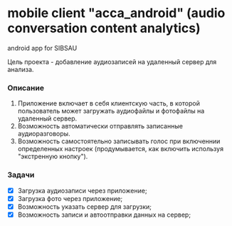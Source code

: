 # mobile client "acca_android" (audio conversation content analytics)
android app for SIBSAU

Цель проекта - добавление аудиозаписей на удаленный сервер для анализа.

### Описание
1. Приложение включает в себя клиентскую часть, в которой пользователь может загружать аудиофайлы и фотофайлы на удаленный сервер.
2. Возможность автоматически отправлять записанные аудиоразговоры.
3. Возможность самостоятельно записывать голос при включеннии определенных настроек (продумывается, как включить используя "экстренную кнопку").

### Задачи

- [x] Загрузка аудиозаписи через приложение;
- [x] Загрузка фото через приложение;
- [x] Возможность указать сервер для загрузки;
- [x] Возможность записи и автоотправки данных на сервер;
